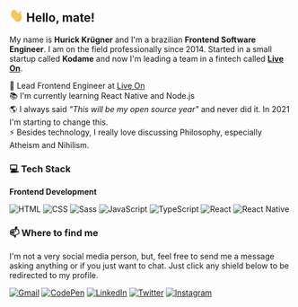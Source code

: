 ## <img src="https://raw.githubusercontent.com/hurick/hurick/master/assets/wave.gif" width="25px"> Hello, mate!

My name is **Hurick Krügner** and I'm a brazilian **Frontend Software Engineer**.
I am on the field professionally since 2014. Started in a small startup called **Kodame** and now I'm leading a team in a fintech called [**Live On**](https://liveonbaas.com).

💼 Lead Frontend Engineer at [Live On](https://liveonbaas.com)  
📚 I'm currently learning React Native and Node.js  
🌎 I always said *"This will be my open source year"* and never did it. In 2021 I'm starting to change this.  
⚡ Besides technology, I really love discussing Philosophy, especially Atheism and Nihilism.

### 💻 Tech Stack

**Frontend Development**

![HTML](https://img.shields.io/badge/-HTML-E34F26?style=for-the-badge&logo=HTML5&logoColor=ffffff)
![CSS](https://img.shields.io/badge/-CSS-1572B6?style=for-the-badge&logo=CSS3&logoColor=ffffff)
![Sass](https://img.shields.io/badge/-Sass-CC6699?style=for-the-badge&logo=sass&logoColor=ffffff)
![JavaScript](https://img.shields.io/badge/-JavaScript-F7DF1E?style=for-the-badge&logo=JavaScript&logoColor=333333)
![TypeScript](https://img.shields.io/badge/-TypeScript-3178C6?style=for-the-badge&logo=TypeScript&logoColor=ffffff)
![React](https://img.shields.io/badge/-React-61DAFB?style=for-the-badge&logo=React&logoColor=333333)
![React Native](https://img.shields.io/badge/-React_Native-61DAFB?style=for-the-badge&logo=React&logoColor=333333)

### 📫 Where to find me

I'm not a very social media person, but, feel free to send me a message asking anything or if you just want to chat. Just click any shield below to be redirected to my profile.

[![Gmail](https://img.shields.io/badge/-Gmail-ea4335?style=for-the-badge&logo=Gmail&logoColor=white)](mailto:hurickkrugner@gmail.com)
[![CodePen](https://img.shields.io/badge/-CodePen-131417?style=for-the-badge&logo=Codepen&logoColor=white)](https://codepen.io/hurick)
[![LinkedIn](https://img.shields.io/badge/-LinkedIn-0077B5?style=for-the-badge&logo=LinkedIn&logoColor=white)](https://linkedin.com/in/hurickkrugner)
[![Twitter](https://img.shields.io/badge/-Twitter-1da1f2?style=for-the-badge&logo=Twitter&logoColor=white)](https://twitter.com/hurickao)
[![Instagram](https://img.shields.io/badge/-Instagram-e1306c?style=for-the-badge&logo=Instagram&logoColor=white)](https://instagram.com/hurick95)
